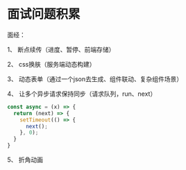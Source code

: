 # 面试问题积累

面经：

1、 断点续传（进度、暂停、前端存储）

2、 css换肤（服务端动态构建）

3、 动态表单（通过一个json去生成、组件联动、复杂组件场景）

4、 让多个异步请求保持同步（请求队列，run、next）
``` js
const async = (x) => {
  return (next) => {
    setTimeout(() => {
      next();  
    }, 0);
  }
}

```

5、 折角动画
